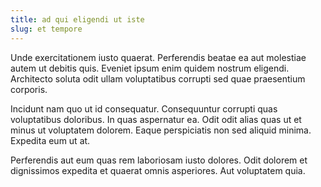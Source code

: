 ```yaml
---
title: ad qui eligendi ut iste
slug: et tempore
---
```


Unde exercitationem iusto quaerat. Perferendis beatae ea aut molestiae autem ut debitis quis. Eveniet ipsum enim quidem nostrum eligendi. Architecto soluta odit ullam voluptatibus corrupti sed quae praesentium corporis.

Incidunt nam quo ut id consequatur. Consequuntur corrupti quas voluptatibus doloribus. In quas aspernatur ea. Odit odit alias quas ut et minus ut voluptatem dolorem. Eaque perspiciatis non sed aliquid minima. Expedita eum ut at.

Perferendis aut eum quas rem laboriosam iusto dolores. Odit dolorem et dignissimos expedita et quaerat omnis asperiores. Aut voluptatem quia.
